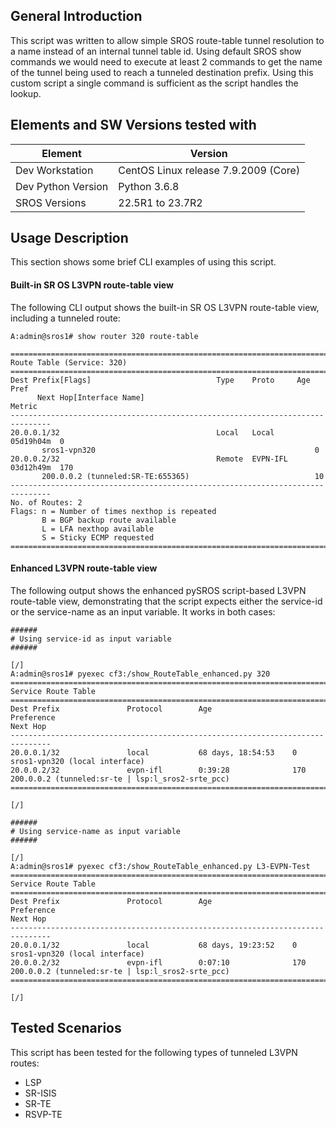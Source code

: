 ## General Introduction

This script was written to allow simple SROS route-table tunnel resolution to a name instead of an internal tunnel table id. Using default SROS show commands we would need to execute at least 2 commands to get the name of the tunnel being used to reach a tunneled destination prefix. Using this custom script a single command is sufficient as the script handles the lookup.

## Elements and SW Versions tested with

| Element                | Version                                      |
|------------------------|----------------------------------------------|
|   Dev Workstation      |    CentOS Linux release 7.9.2009 (Core)      |
|   Dev Python Version   |    Python 3.6.8                              |
|   SROS Versions        |    22.5R1 to 23.7R2                          |

## Usage Description

This section shows some brief CLI examples of using this script.

#### Built-in SR OS L3VPN route-table view

The following CLI output shows the built-in SR OS L3VPN route-table view, including a tunneled route:

```shell
A:admin@sros1# show router 320 route-table

===============================================================================
Route Table (Service: 320)
===============================================================================
Dest Prefix[Flags]                            Type    Proto     Age        Pref
      Next Hop[Interface Name]                                    Metric
-------------------------------------------------------------------------------
20.0.0.1/32                                   Local   Local     05d19h04m  0
       sros1-vpn320                                                 0
20.0.0.2/32                                   Remote  EVPN-IFL  03d12h49m  170
       200.0.0.2 (tunneled:SR-TE:655365)                            10
-------------------------------------------------------------------------------
No. of Routes: 2
Flags: n = Number of times nexthop is repeated
       B = BGP backup route available
       L = LFA nexthop available
       S = Sticky ECMP requested
===============================================================================
```

#### Enhanced L3VPN route-table view

The following output shows the enhanced pySROS script-based L3VPN route-table view, demonstrating that the script expects either the service-id or the service-name as an input variable. It works in both cases:

```shell
######
# Using service-id as input variable
######

[/]
A:admin@sros1# pyexec cf3:/show_RouteTable_enhanced.py 320
===============================================================================
Service Route Table
===============================================================================
Dest Prefix               Protocol        Age                  Preference
Next Hop
-------------------------------------------------------------------------------
20.0.0.1/32               local           68 days, 18:54:53    0
sros1-vpn320 (local interface)
20.0.0.2/32               evpn-ifl        0:39:28              170
200.0.0.2 (tunneled:sr-te | lsp:l_sros2-srte_pcc)
===============================================================================

[/]

######
# Using service-name as input variable
######

[/]
A:admin@sros1# pyexec cf3:/show_RouteTable_enhanced.py L3-EVPN-Test
===============================================================================
Service Route Table
===============================================================================
Dest Prefix               Protocol        Age                  Preference
Next Hop
-------------------------------------------------------------------------------
20.0.0.1/32               local           68 days, 19:23:52    0
sros1-vpn320 (local interface)
20.0.0.2/32               evpn-ifl        0:07:10              170
200.0.0.2 (tunneled:sr-te | lsp:l_sros2-srte_pcc)
===============================================================================

[/]
```

## Tested Scenarios

This script has been tested for the following types of tunneled L3VPN routes:
- LSP
- SR-ISIS
- SR-TE
- RSVP-TE